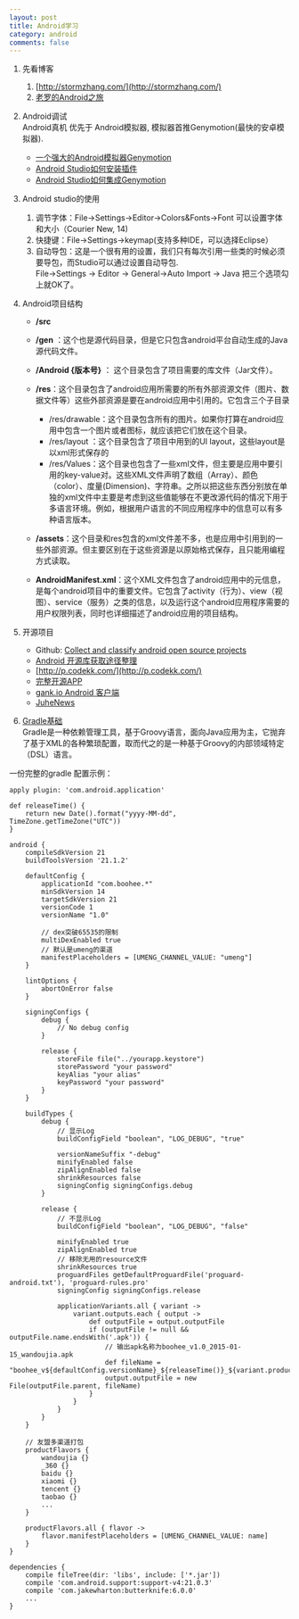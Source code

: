 ```yaml
---
layout: post
title: Android学习
category: android
comments: false
---
```


1. 先看博客

	1. [http://stormzhang.com/](http://stormzhang.com/)
	2. [老罗的Android之旅](http://blog.csdn.net/luoshengyang)


2. Android调试  
	Android真机 优先于 Android模拟器, 模拟器首推Genymotion(最快的安卓模拟器).  	
	- [一个强大的Android模拟器Genymotion](http://www.stormzhang.com/android/2013/12/04/android-genymotion/)  
	- [Android Studio如何安装插件](http://blog.csdn.net/hyr83960944/article/details/35987721)
	- [Android Studio如何集成Genymotion](http://blog.csdn.net/hyr83960944/article/details/37900383)

3. Android studio的使用
	1. 调节字体：File->Settings->Editor->Colors&Fonts->Font 可以设置字体和大小（Courier New, 14)
	2. 快捷键：File->Settings->keymap(支持多种IDE，可以选择Eclipse）
	3. 自动导包：这是一个很有用的设置，我们只有每次引用一些类的时候必须要导包，而Studio可以通过设置自动导包.   
    File->Settings -> Editor -> General->Auto Import -> Java 把三个选项勾上就OK了。

4. Android项目结构
	- **/src**
	- **/gen** ：这个也是源代码目录，但是它只包含android平台自动生成的Java源代码文件。
	- **/Android {版本号}**  ：
	 这个目录包含了项目需要的库文件（Jar文件）。
	- **/res**：这个目录包含了android应用所需要的所有外部资源文件（图片、数据文件等）这些外部资源是要在android应用中引用的。它包含三个子目录  
		- /res/drawable：这个目录包含所有的图片。如果你打算在android应用中包含一个图片或者图标，就应该把它们放在这个目录。
		- /res/layout ：这个目录包含了项目中用到的UI layout，这些layout是以xml形式保存的
		- /res/Values：这个目录也包含了一些xml文件，但主要是应用中要引用的key-value对。这些XML文件声明了数组（Array）、颜色（color）、度量(Dimension)、字符串。之所以把这些东西分别放在单独的xml文件中主要是考虑到这些值能够在不更改源代码的情况下用于多语言环境。例如，根据用户语言的不同应用程序中的信息可以有多种语言版本。

	- **/assets**：这个目录和res包含的xml文件差不多，也是应用中引用到的一些外部资源。但主要区别在于这些资源是以原始格式保存，且只能用编程方式读取。
	- **AndroidManifest.xml**：这个XML文件包含了android应用中的元信息，是每个android项目中的重要文件。它包含了activity（行为）、view（视图）、service（服务）之类的信息，以及运行这个android应用程序需要的用户权限列表，同时也详细描述了android应用的项目结构。

5. 开源项目  
	- Github: [Collect and classify android open source projects](https://github.com/Trinea/android-open-project)
	- [Android 开源库获取途径整理](http://www.trinea.cn/android/android-open-project-summary/)
	- [http://p.codekk.com/](http://p.codekk.com/)
	- [完整开源APP](http://www.jianshu.com/p/31c0b42820fb)
	- [gank.io Android 客户端](http://gank.io/download)
	- [JuheNews](https://github.com/onlyloveyd/JuheNews)

10. [Gradle基础](http://stormzhang.com/devtools/2014/12/18/android-studio-tutorial4/)  
	Gradle是一种依赖管理工具，基于Groovy语言，面向Java应用为主，它抛弃了基于XML的各种繁琐配置，取而代之的是一种基于Groovy的内部领域特定（DSL）语言。

   一份完整的gradle 配置示例：

	apply plugin: 'com.android.application'

	def releaseTime() {
    	return new Date().format("yyyy-MM-dd", TimeZone.getTimeZone("UTC"))
	}

	android {
	    compileSdkVersion 21
	    buildToolsVersion '21.1.2'

	    defaultConfig {
	        applicationId "com.boohee.*"
	        minSdkVersion 14
	        targetSdkVersion 21
	        versionCode 1
	        versionName "1.0"

	        // dex突破65535的限制
	        multiDexEnabled true
	        // 默认是umeng的渠道
	        manifestPlaceholders = [UMENG_CHANNEL_VALUE: "umeng"]
	    }

	    lintOptions {
	        abortOnError false
	    }

	    signingConfigs {
	        debug {
	            // No debug config
	        }

	        release {
	            storeFile file("../yourapp.keystore")
	            storePassword "your password"
	            keyAlias "your alias"
	            keyPassword "your password"
	        }
	    }

	    buildTypes {
	        debug {
	            // 显示Log
	            buildConfigField "boolean", "LOG_DEBUG", "true"

	            versionNameSuffix "-debug"
	            minifyEnabled false
	            zipAlignEnabled false
	            shrinkResources false
	            signingConfig signingConfigs.debug
	        }

	        release {
	            // 不显示Log
	            buildConfigField "boolean", "LOG_DEBUG", "false"

	            minifyEnabled true
	            zipAlignEnabled true
	            // 移除无用的resource文件
	            shrinkResources true
	            proguardFiles getDefaultProguardFile('proguard-android.txt'), 'proguard-rules.pro'
	            signingConfig signingConfigs.release

	            applicationVariants.all { variant ->
	                variant.outputs.each { output ->
	                    def outputFile = output.outputFile
	                    if (outputFile != null && outputFile.name.endsWith('.apk')) {
	                    	// 输出apk名称为boohee_v1.0_2015-01-15_wandoujia.apk
	                        def fileName = "boohee_v${defaultConfig.versionName}_${releaseTime()}_${variant.productFlavors[0].name}.apk"
	                        output.outputFile = new File(outputFile.parent, fileName)
	                    }
	                }
	            }
	        }
	    }

	    // 友盟多渠道打包
	    productFlavors {
	        wandoujia {}
	        _360 {}
	        baidu {}
	        xiaomi {}
	        tencent {}
	        taobao {}
	        ...
	    }

	    productFlavors.all { flavor ->
	        flavor.manifestPlaceholders = [UMENG_CHANNEL_VALUE: name]
	    }
	}

	dependencies {
	    compile fileTree(dir: 'libs', include: ['*.jar'])
	    compile 'com.android.support:support-v4:21.0.3'
	    compile 'com.jakewharton:butterknife:6.0.0'
	    ...
	}
